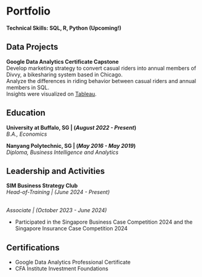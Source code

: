 # Portfolio
**Technical Skills: SQL, R, Python (Upcoming!)**

## Data Projects
**Google Data Analytics Certificate Capstone**
<br/>Develop marketing strategy to convert casual riders into annual members of Divvy, a bikesharing system based in Chicago.
<br/>Analyze the differences in riding behavior between casual riders and annual members in SQL. 
<br/>Insights were visualized on [Tableau](https://public.tableau.com/views/DivvyMembershipRidingBehavior/DIvvyMembershipRidingData?:language=en-GB&:sid=&:display_count=n&:origin=viz_share_link).

## Education
**University at Buffalo, SG | (_August 2022 - Present_)** 
<br/>_B.A., Economics_

**Nanyang Polytechnic, SG | (_May 2016 - May 2019_)**
<br/>*Diploma, Business Intelligence and Analytics*

## Leadership and Activities
**SIM Business Strategy Club**
<br/>_Head-of-Training | (June 2024 - Present)_

<br/>_Associate | (October 2023 - June 2024)_
- Participated in the Singapore Business Case Competition 2024 and the Singapore Insurance Case Competition 2024

## Certifications
- Google Data Analytics Professional Certificate
- CFA Institute Investment Foundations

